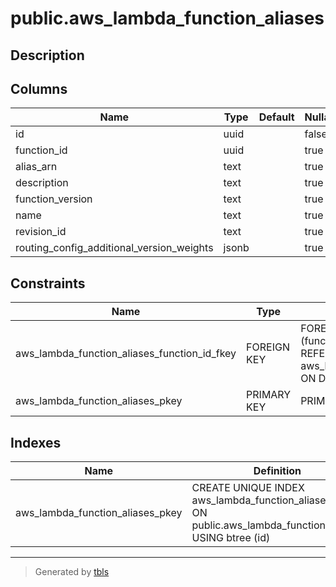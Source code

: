 # public.aws_lambda_function_aliases

## Description

## Columns

| Name | Type | Default | Nullable | Children | Parents | Comment |
| ---- | ---- | ------- | -------- | -------- | ------- | ------- |
| id | uuid |  | false |  |  |  |
| function_id | uuid |  | true |  | [public.aws_lambda_functions](public.aws_lambda_functions.md) |  |
| alias_arn | text |  | true |  |  |  |
| description | text |  | true |  |  |  |
| function_version | text |  | true |  |  |  |
| name | text |  | true |  |  |  |
| revision_id | text |  | true |  |  |  |
| routing_config_additional_version_weights | jsonb |  | true |  |  |  |

## Constraints

| Name | Type | Definition |
| ---- | ---- | ---------- |
| aws_lambda_function_aliases_function_id_fkey | FOREIGN KEY | FOREIGN KEY (function_id) REFERENCES aws_lambda_functions(id) ON DELETE CASCADE |
| aws_lambda_function_aliases_pkey | PRIMARY KEY | PRIMARY KEY (id) |

## Indexes

| Name | Definition |
| ---- | ---------- |
| aws_lambda_function_aliases_pkey | CREATE UNIQUE INDEX aws_lambda_function_aliases_pkey ON public.aws_lambda_function_aliases USING btree (id) |

---

> Generated by [tbls](https://github.com/k1LoW/tbls)
